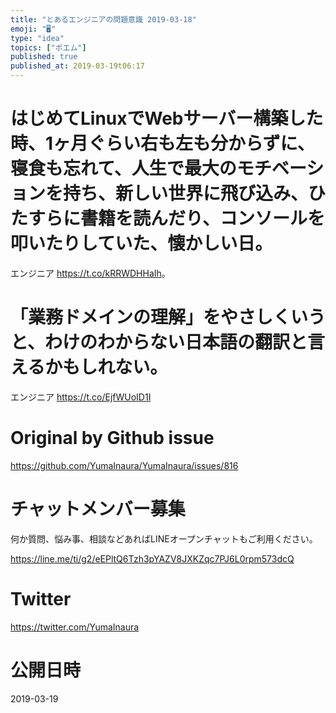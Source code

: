 ```yaml
---
title: "とあるエンジニアの問題意識 2019-03-18"
emoji: "🖥"
type: "idea"
topics: ["ポエム"]
published: true
published_at: 2019-03-19t06:17
---
```



# はじめてLinuxでWebサーバー構築した時、1ヶ月ぐらい右も左も分からずに、寝食も忘れて、人生で最大のモチベーションを持ち、新しい世界に飛び込み、ひたすらに書籍を読んだり、コンソールを叩いたりしていた、懐かしい日。
エンジニア <https://t.co/kRRWDHHaIh>。 
# 「業務ドメインの理解」をやさしくいうと、わけのわからない日本語の翻訳と言えるかもしれない。

エンジニア <https://t.co/EjfWUoID1I>

# Original by Github issue

https://github.com/YumaInaura/YumaInaura/issues/816








<!-- Update From Qiita API -->

# チャットメンバー募集


何か質問、悩み事、相談などあればLINEオープンチャットもご利用ください。

https://line.me/ti/g2/eEPltQ6Tzh3pYAZV8JXKZqc7PJ6L0rpm573dcQ





# Twitter


https://twitter.com/YumaInaura


<!-- Update From Qiita API -->



# 公開日時

2019-03-19
